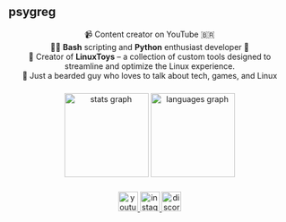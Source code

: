 <h2 align="left">psygreg</h2>
<p align="center">
  📹 Content creator on YouTube 🇧🇷<br>
  🧑‍💻 <b>Bash</b> scripting and <b>Python</b> enthusiast developer 🐍<br> 
  🐧 Creator of <b>LinuxToys</b> – a collection of custom tools designed to streamline and optimize the Linux experience.<br>
  🧔 Just a bearded guy who loves to talk about tech, games, and Linux<br>
</p>

###

<div align="center">
  <img src="https://github-readme-stats.vercel.app/api?username=psygreg&hide_title=false&hide_rank=false&show_icons=true&include_all_commits=true&count_private=true&disable_animations=false&theme=dracula&locale=en&hide_border=false" height="150" alt="stats graph"  />
  <img src="https://github-readme-stats.vercel.app/api/top-langs?username=psygreg&locale=en&hide_title=false&layout=compact&card_width=320&langs_count=5&theme=dracula&hide_border=false" height="150" alt="languages graph"  />
</div>

###

<div align="center">
  <a href="https://www.youtube.com/@psygreg" target="_blank">
    <img src="https://img.shields.io/static/v1?message=Youtube&logo=youtube&label=&color=FF0000&logoColor=white&labelColor=&style=for-the-badge" height="35" alt="youtube logo"  />
  </a>
  <a href="https://www.instagram.com/psygreg" target="_blank">
    <img src="https://img.shields.io/static/v1?message=Instagram&logo=instagram&label=&color=E4405F&logoColor=white&labelColor=&style=for-the-badge" height="35" alt="instagram logo"  />
  </a>
  <a href="https://discord.gg/5Qv8GzBFKR" target="_blank">
    <img src="https://img.shields.io/static/v1?message=Discord&logo=discord&label=&color=7289DA&logoColor=white&labelColor=&style=for-the-badge" height="35" alt="discord logo"  />
  </a>
</div>

###
